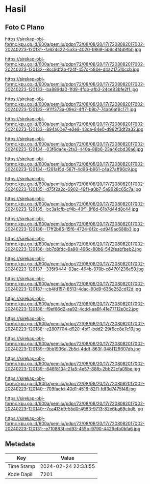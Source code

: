 # Hasil

## Foto C Plano

https://sirekap-obj-formc.kpu.go.id/600a/pemilu/pdpr/72/08/08/20/17/7208082017002-20240223-120131--fa624c22-5a3a-4020-b869-5b6c4f4d9fbb.jpg

https://sirekap-obj-formc.kpu.go.id/600a/pemilu/pdpr/72/08/08/20/17/7208082017002-20240223-120132--8cc9df2b-f24f-457c-b80e-d4a217510ccb.jpg

https://sirekap-obj-formc.kpu.go.id/600a/pemilu/pdpr/72/08/08/20/17/7208082017002-20240223-120133--ba889da0-1fd9-4fdb-afb3-24ce83bfe2f1.jpg

https://sirekap-obj-formc.kpu.go.id/600a/pemilu/pdpr/72/08/08/20/17/7208082017002-20240223-120133--911f373a-09e2-4ff7-b9b7-74ab6af9c171.jpg

https://sirekap-obj-formc.kpu.go.id/600a/pemilu/pdpr/72/08/08/20/17/7208082017002-20240223-120133--894a00e7-e2e9-43da-84e0-d982f3df2a32.jpg

https://sirekap-obj-formc.kpu.go.id/600a/pemilu/pdpr/72/08/08/20/17/7208082017002-20240223-120134--03f6da4e-2fa3-440a-88b6-23a46cbd38a6.jpg

https://sirekap-obj-formc.kpu.go.id/600a/pemilu/pdpr/72/08/08/20/17/7208082017002-20240223-120134--f261a15d-587f-4d96-b961-c4a27aff96c9.jpg

https://sirekap-obj-formc.kpu.go.id/600a/pemilu/pdpr/72/08/08/20/17/7208082017002-20240223-120135--d75f2a2c-6902-49f1-a0b7-5a9628c65c7a.jpg

https://sirekap-obj-formc.kpu.go.id/600a/pemilu/pdpr/72/08/08/20/17/7208082017002-20240223-120135--bc3a1cfb-cf4b-40f1-8f6d-61b7d44d8c44.jpg

https://sirekap-obj-formc.kpu.go.id/600a/pemilu/pdpr/72/08/08/20/17/7208082017002-20240223-120136--17ff2b85-15f6-4724-8f2c-ed949ac688b3.jpg

https://sirekap-obj-formc.kpu.go.id/600a/pemilu/pdpr/72/08/08/20/17/7208082017002-20240223-120136--bb7d8fdc-9a98-496c-80b6-542feabfbeb2.jpg

https://sirekap-obj-formc.kpu.go.id/600a/pemilu/pdpr/72/08/08/20/17/7208082017002-20240223-120137--335f0444-03ac-464b-970b-c64701236e50.jpg

https://sirekap-obj-formc.kpu.go.id/600a/pemilu/pdpr/72/08/08/20/17/7208082017002-20240223-120137--cb4fd157-8513-4dac-90d9-635e252cd12d.jpg

https://sirekap-obj-formc.kpu.go.id/600a/pemilu/pdpr/72/08/08/20/17/7208082017002-20240223-120138--f9ef66d2-aa92-4cdd-aa6f-41e77112e0c2.jpg

https://sirekap-obj-formc.kpu.go.id/600a/pemilu/pdpr/72/08/08/20/17/7208082017002-20240223-120138--e2807704-d920-4bf1-bdd2-29f6cc8e7c10.jpg

https://sirekap-obj-formc.kpu.go.id/600a/pemilu/pdpr/72/08/08/20/17/7208082017002-20240223-120139--9bb1936d-2b5d-4ddf-863f-048f129607db.jpg

https://sirekap-obj-formc.kpu.go.id/600a/pemilu/pdpr/72/08/08/20/17/7208082017002-20240223-120139--646f8134-21a5-4e57-88fb-2bb22cfa05be.jpg

https://sirekap-obj-formc.kpu.go.id/600a/pemilu/pdpr/72/08/08/20/17/7208082017002-20240223-120140--709faefd-40d1-4516-82f1-fdf3d7475f46.jpg

https://sirekap-obj-formc.kpu.go.id/600a/pemilu/pdpr/72/08/08/20/17/7208082017002-20240223-120140--7ca413b9-55d0-4983-9713-82e6ba69cbd5.jpg

https://sirekap-obj-formc.kpu.go.id/600a/pemilu/pdpr/72/08/08/20/17/7208082017002-20240223-120131--e710883f-ed93-455b-9790-4429efb0bfa6.jpg


## Metadata

| Key        | Value               |
| ---------- | ------------------- |
| Time Stamp | 2024-02-24 22:33:55 |
| Kode Dapil | 7201                |



